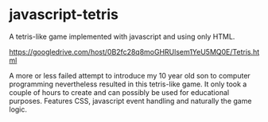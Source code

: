 # javascript-tetris

A tetris-like game implemented with javascript and using only HTML.

https://googledrive.com/host/0B2fc28q8moGHRUlsem1YeU5MQ0E/Tetris.html

A more or less failed attempt to introduce my 10 year old son to computer programming nevertheless resulted in this tetris-like game. It only took a couple of hours to create and can possibly be used for educational purposes. Features CSS, javascript event handling and naturally the game logic.
